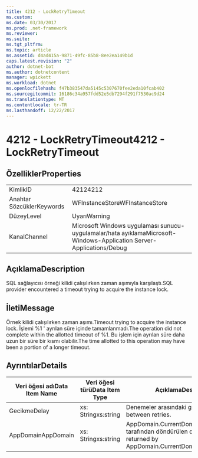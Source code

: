 ```yaml
---
title: 4212 - LockRetryTimeout
ms.custom: 
ms.date: 03/30/2017
ms.prod: .net-framework
ms.reviewer: 
ms.suite: 
ms.tgt_pltfrm: 
ms.topic: article
ms.assetid: d4ad415a-9871-49fc-85b8-8ee2ea149b1d
caps.latest.revision: "2"
author: dotnet-bot
ms.author: dotnetcontent
manager: wpickett
ms.workload: dotnet
ms.openlocfilehash: f47b383547da5145c5307670fee2eda10fcab402
ms.sourcegitcommit: 16186c34a957fdd52e5db7294f291f7530ac9d24
ms.translationtype: MT
ms.contentlocale: tr-TR
ms.lasthandoff: 12/22/2017
---
```

# <a name="4212---lockretrytimeout"></a><span data-ttu-id="cf34b-102">4212 - LockRetryTimeout</span><span class="sxs-lookup"><span data-stu-id="cf34b-102">4212 - LockRetryTimeout</span></span>
## <a name="properties"></a><span data-ttu-id="cf34b-103">Özellikler</span><span class="sxs-lookup"><span data-stu-id="cf34b-103">Properties</span></span>  
  
|||  
|-|-|  
|<span data-ttu-id="cf34b-104">Kimlik</span><span class="sxs-lookup"><span data-stu-id="cf34b-104">ID</span></span>|<span data-ttu-id="cf34b-105">4212</span><span class="sxs-lookup"><span data-stu-id="cf34b-105">4212</span></span>|  
|<span data-ttu-id="cf34b-106">Anahtar Sözcükler</span><span class="sxs-lookup"><span data-stu-id="cf34b-106">Keywords</span></span>|<span data-ttu-id="cf34b-107">WFInstanceStore</span><span class="sxs-lookup"><span data-stu-id="cf34b-107">WFInstanceStore</span></span>|  
|<span data-ttu-id="cf34b-108">Düzey</span><span class="sxs-lookup"><span data-stu-id="cf34b-108">Level</span></span>|<span data-ttu-id="cf34b-109">Uyarı</span><span class="sxs-lookup"><span data-stu-id="cf34b-109">Warning</span></span>|  
|<span data-ttu-id="cf34b-110">Kanal</span><span class="sxs-lookup"><span data-stu-id="cf34b-110">Channel</span></span>|<span data-ttu-id="cf34b-111">Microsoft Windows uygulaması sunucu-uygulamalar/hata ayıklama</span><span class="sxs-lookup"><span data-stu-id="cf34b-111">Microsoft-Windows-Application Server-Applications/Debug</span></span>|  
  
## <a name="description"></a><span data-ttu-id="cf34b-112">Açıklama</span><span class="sxs-lookup"><span data-stu-id="cf34b-112">Description</span></span>  
 <span data-ttu-id="cf34b-113">SQL sağlayıcısı örneği kilidi çalışılırken zaman aşımıyla karşılaştı.</span><span class="sxs-lookup"><span data-stu-id="cf34b-113">SQL provider encountered a timeout trying to acquire the instance lock.</span></span>  
  
## <a name="message"></a><span data-ttu-id="cf34b-114">İleti</span><span class="sxs-lookup"><span data-stu-id="cf34b-114">Message</span></span>  
 <span data-ttu-id="cf34b-115">Örnek kilidi çalışılırken zaman aşımı.</span><span class="sxs-lookup"><span data-stu-id="cf34b-115">Timeout trying to acquire the instance lock.</span></span>  <span data-ttu-id="cf34b-116">İşlemi %1 ' ayrılan süre içinde tamamlanmadı.</span><span class="sxs-lookup"><span data-stu-id="cf34b-116">The operation did not complete within the allotted timeout of %1.</span></span> <span data-ttu-id="cf34b-117">Bu işlem için ayrılan süre daha uzun bir süre bir kısmı olabilir.</span><span class="sxs-lookup"><span data-stu-id="cf34b-117">The time allotted to this operation may have been a portion of a longer timeout.</span></span>  
  
## <a name="details"></a><span data-ttu-id="cf34b-118">Ayrıntılar</span><span class="sxs-lookup"><span data-stu-id="cf34b-118">Details</span></span>  
  
|<span data-ttu-id="cf34b-119">Veri öğesi adı</span><span class="sxs-lookup"><span data-stu-id="cf34b-119">Data Item Name</span></span>|<span data-ttu-id="cf34b-120">Veri öğesi türü</span><span class="sxs-lookup"><span data-stu-id="cf34b-120">Data Item Type</span></span>|<span data-ttu-id="cf34b-121">Açıklama</span><span class="sxs-lookup"><span data-stu-id="cf34b-121">Description</span></span>|  
|--------------------|--------------------|-----------------|  
|<span data-ttu-id="cf34b-122">Gecikme</span><span class="sxs-lookup"><span data-stu-id="cf34b-122">Delay</span></span>|<span data-ttu-id="cf34b-123">xs: String</span><span class="sxs-lookup"><span data-stu-id="cf34b-123">xs:string</span></span>|<span data-ttu-id="cf34b-124">Denemeler arasındaki gecikme.</span><span class="sxs-lookup"><span data-stu-id="cf34b-124">The delay between retries.</span></span>|  
|<span data-ttu-id="cf34b-125">AppDomain</span><span class="sxs-lookup"><span data-stu-id="cf34b-125">AppDomain</span></span>|<span data-ttu-id="cf34b-126">xs: String</span><span class="sxs-lookup"><span data-stu-id="cf34b-126">xs:string</span></span>|<span data-ttu-id="cf34b-127">AppDomain.CurrentDomain.FriendlyName tarafından döndürülen dize.</span><span class="sxs-lookup"><span data-stu-id="cf34b-127">The string returned by AppDomain.CurrentDomain.FriendlyName.</span></span>|
